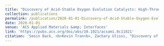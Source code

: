 ```yaml
---
title: "Discovery of Acid-Stable Oxygen Evolution Catalysts: High-Throughput Computational Screening of Equimolar Bimetallic Oxides"
collection: publications
permalink: /publication/2020-01-01-Discovery-of-Acid-Stable-Oxygen-Evolution-Catalysts-High-Throughput-Computational-Screening-of-Equimolar-Bimetallic-Oxides
date: 2020-01-01
venue: 'ACS Applied Materials &amp; Interfaces'
link: 'https://pubs.acs.org/doi/abs/10.1021/acsami.0c11821'
citation: 'Seoin Back, <b>Kevin Tran<b>, Zachary Ulissi, "Discovery of Acid-Stable Oxygen Evolution Catalysts: High-Throughput Computational Screening of Equimolar Bimetallic Oxides". ACS Applied Materials and Interfaces, 2020.'
---
```


